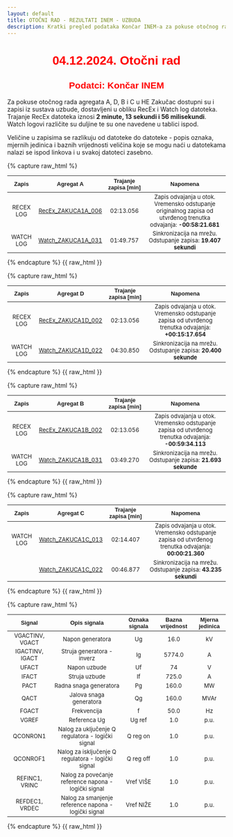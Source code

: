 ```yaml
---
layout: default
title: OTOČNI RAD - REZULTATI INEM - UZBUDA
description: Kratki pregled podataka Končar INEM-a za pokuse otočnog rada u HE Zakučac
---
```


<style scoped>
table {
  font-size: 13px;
}
</style>

<h1 style="text-align: center; font-family: Helvetica; color: red">04.12.2024. Otočni rad</h1>
<h2 style="text-align: center; font-family: Helvetica; color: red">Podatci: Končar INEM</h2>

Za pokuse otočnog rada agregata A, D, B i C u HE Zakučac dostupni su i zapisi 
iz sustava uzbude, dostavljeni u obliku RecEx i Watch log datoteka. Trajanje 
RecEx datoteka iznosi **2 minute, 13 sekundi i 56 milisekundi**.
Watch logovi različite su duljine te su one navedene u tablici ispod. 

Veličine u zapisima se razlikuju od datoteke do datoteke - popis oznaka, 
mjernih jedinica i baznih vrijednosti veličina koje se mogu naći u datotekama 
nalazi se ispod linkova i u svakoj datoteci zasebno. 



{% capture raw_html %}
<table>
    <thead>
        <tr>
            <th style="text-align:center; font-family: Helvetica">Zapis</th>
            <th style="text-align:center; font-family: Helvetica">Agregat A</th>
            <th style="text-align:center; font-family: Helvetica">Trajanje zapisa [min]</th>
            <th style="text-align:center; font-family: Helvetica">Napomena</th>                        
        </tr>
    </thead>
    <tbody>
        <tr>
            <td style="text-align:center">RECEX LOG</td>
            <td style="text-align:center"><a href="{{ site.baseurl }}/recex-zakuca1a-006/">RecEx_ZAKUCA1A_006</a></td>
            <td style="text-align:center">02:13.056</td>
            <td style="text-align:center">Zapis odvajanja u otok. <br>Vremensko odstupanje originalnog zapisa od utvrđenog trenutka odvajanja:  <strong>-00:58:21.681</strong></td>
        </tr>
        <tr>
            <td style="text-align:center">WATCH LOG</td>
            <td style="text-align:center"><a href="{{ site.baseurl }}/watch-zakuca1a-031/">Watch_ZAKUCA1A_031</a></td>
            <td style="text-align:center">01:49.757</td>
            <td style="text-align:center">Sinkronizacija na mrežu. <br>Odstupanje zapisa: <strong>19.407 sekundi</strong></td>                      
        </tr>
    </tbody>
</table>
{% endcapture %}
{{ raw_html }}



{% capture raw_html %}
<table>
    <thead>
        <tr>
            <th style="text-align:center; font-family: Helvetica">Zapis</th>
            <th style="text-align:center; font-family: Helvetica">Agregat D</th>
            <th style="text-align:center; font-family: Helvetica">Trajanje zapisa [min]</th>
            <th style="text-align:center; font-family: Helvetica">Napomena</th>                        
        </tr>
    </thead>
    <tbody>
        <tr>
            <td style="text-align:center">RECEX LOG</td>
            <td style="text-align:center"><a href="{{ site.baseurl }}/recex-zakuca1d-002/">RecEx_ZAKUCA1D_002</a></td>
            <td style="text-align:center">02:13.056</td>
            <td style="text-align:center">Zapis odvajanja u otok. <br>Vremensko odstupanje zapisa od utvrđenog trenutka odvajanja: <strong>+00:15:17.654</strong></td>
        </tr>
        <tr>
            <td style="text-align:center">WATCH LOG</td>
            <td style="text-align:center"><a href="{{ site.baseurl }}/watch-zakuca1d-022/">Watch_ZAKUCA1D_022</a></td>            
            <td style="text-align:center">04:30.850</td> 
            <td style="text-align:center">Sinkronizacija na mrežu. <br>Odstupanje zapisa: <strong>20.400 sekunde</strong></td>         
        </tr>
    </tbody>
</table>
{% endcapture %}
{{ raw_html }}


{% capture raw_html %}
<table>
    <thead>
        <tr>
            <th style="text-align:center; font-family: Helvetica">Zapis</th>
            <th style="text-align:center; font-family: Helvetica">Agregat B</th>
            <th style="text-align:center; font-family: Helvetica">Trajanje zapisa [min]</th>
            <th style="text-align:center; font-family: Helvetica">Napomena</th>            
        </tr>
    </thead>
    <tbody>
        <tr>
            <td style="text-align:center">RECEX LOG</td>
            <td style="text-align:center"><a href="{{ site.baseurl }}/recex-zakuca1b-002/">RecEx_ZAKUCA1B_002</a></td>
            <td style="text-align:center">02:13.056</td>
            <td style="text-align:center">Zapis odvajanja u otok. <br>Vremensko odstupanje zapisa od utvrđenog trenutka odvajanja: <strong>-00:59:34.113</strong></td>
        </tr>
        <tr>
            <td style="text-align:center">WATCH LOG</td>
            <td style="text-align:center"><a href="{{ site.baseurl }}/watch-zakuca1b-031/">Watch_ZAKUCA1B_031</a></td>            
            <td style="text-align:center">03:49.270</td>
            <td style="text-align:center">Sinkronizacija na mrežu. <br> Odstupanje zapisa: <strong>21.693 sekunde</strong></td>
        </tr>
    </tbody>
</table>
{% endcapture %}
{{ raw_html }}



{% capture raw_html %}
<table>
    <thead>
        <tr>
            <th style="text-align:center; font-family: Helvetica">Zapis</th> 
            <th style="text-align:center; font-family: Helvetica">Agregat C</th>
            <th style="text-align:center; font-family: Helvetica">Trajanje zapisa [min]</th>
            <th style="text-align:center; font-family: Helvetica">Napomena</th>             
        </tr>
    </thead>
    <tbody>
        <tr>
            <td style="text-align:center">WATCH LOG</td>
            <td style="text-align:center"><a href="{{ site.baseurl }}/watch-zakuca1c-013/">Watch_ZAKUCA1C_013</a></td>            
            <td style="text-align:center">02:14.407</td>
            <td style="text-align:center">Zapis odvajanja u otok. <br>Vremensko odstupanje zapisa od utvrđenog trenutka odvajanja: <strong>00:00:21.360</strong></td>
        </tr>
        <tr>
            <td style="text-align:center"></td>            
            <td style="text-align:center"><a href="{{ site.baseurl }}/watch-zakuca1c-022/">Watch_ZAKUCA1C_022</a></td>            
            <td style="text-align:center">00:46.877</td>
            <td style="text-align:center">Sinkronizacija na mrežu. <br>Odstupanje zapisa: <strong>43.235 sekundi</strong></td>
        </tr>
    </tbody>
</table>
{% endcapture %}
{{ raw_html }}


{% capture raw_html %}
<table>
    <thead>
        <tr>
            <th style="text-align:center; font-family: Helvetica">Signal</th>
            <th style="text-align:center; font-family: Helvetica">Opis signala</th>
            <th style="text-align:center; font-family: Helvetica">Oznaka signala</th>
            <th style="text-align:center; font-family: Helvetica">Bazna vrijednost</th>
            <th style="text-align:center; font-family: Helvetica">Mjerna jedinica</th>
        </tr>
    </thead>
    <tbody>
        <tr>
            <td style="text-align:center">VGACTINV, VGACT</td>
            <td style="text-align:center">Napon generatora</td>
            <td style="text-align:center">Ug</td>
            <td style="text-align:center">16.0</td>
            <td style="text-align:center">kV</td>            
        </tr>
        <tr>
            <td style="text-align:center">IGACTINV, IGACT</td>
            <td style="text-align:center">Struja generatora - inverz</td>
            <td style="text-align:center">Ig</td>
            <td style="text-align:center">5774.0</td>
            <td style="text-align:center">A</td>
        </tr>
        <tr>
            <td style="text-align:center">UFACT</td>
            <td style="text-align:center">Napon uzbude</td>
            <td style="text-align:center">Uf</td>
            <td style="text-align:center">74</td>
            <td style="text-align:center">V</td>            
        </tr>
        <tr>
            <td style="text-align:center">IFACT</td>
            <td style="text-align:center">Struja uzbude</td>
            <td style="text-align:center">If</td>
            <td style="text-align:center">725.0</td>
            <td style="text-align:center">A</td>
        </tr>
        <tr>
            <td style="text-align:center">PACT</td>
            <td style="text-align:center">Radna snaga generatora</td>
            <td style="text-align:center">Pg</td>
            <td style="text-align:center">160.0</td>
            <td style="text-align:center">MW</td>
        </tr>
        <tr>
            <td style="text-align:center">QACT</td>
            <td style="text-align:center">Jalova snaga generatora</td>
            <td style="text-align:center">Qg</td>
            <td style="text-align:center">160.0</td>
            <td style="text-align:center">MVAr</td>
        </tr>
        <tr>
            <td style="text-align:center">FGACT</td>
            <td style="text-align:center">Frekvencija</td>
            <td style="text-align:center">f</td>
            <td style="text-align:center">50.0</td>
            <td style="text-align:center">Hz</td>
        </tr>
        <tr>
            <td style="text-align:center">VGREF</td>
            <td style="text-align:center">Referenca Ug</td>
            <td style="text-align:center">Ug ref</td>
            <td style="text-align:center">1.0</td>
            <td style="text-align:center">p.u.</td>
        </tr>
        <tr>
            <td style="text-align:center">QCONRON1</td>
            <td style="text-align:center">Nalog za uključenje Q regulatora - logički signal</td>
            <td style="text-align:center">Q reg on</td>
            <td style="text-align:center">1.0</td>
            <td style="text-align:center">p.u.</td>
        </tr>
        <tr>
            <td style="text-align:center">QCONROF1</td>
            <td style="text-align:center">Nalog za isključenje Q regulatora - logički signal</td>
            <td style="text-align:center">Q reg off</td>
            <td style="text-align:center">1.0</td>
            <td style="text-align:center">p.u.</td>
        </tr>
        <tr>
            <td style="text-align:center">REFINC1, VRINC</td>
            <td style="text-align:center">Nalog za povećanje reference napona - logički signal</td>
            <td style="text-align:center">Vref VIŠE</td>
            <td style="text-align:center">1.0</td>
            <td style="text-align:center">p.u.</td>
        </tr>
        <tr>
            <td style="text-align:center">REFDEC1, VRDEC</td>
            <td style="text-align:center">Nalog za smanjenje reference napona - logički signal</td>
            <td style="text-align:center">Vref NIŽE</td>
            <td style="text-align:center">1.0</td>
            <td style="text-align:center">p.u.</td>
        </tr>
    </tbody>
</table>
{% endcapture %}
{{ raw_html }}